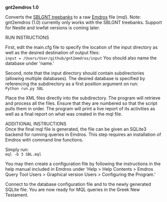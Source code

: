 **gnt2emdros 1.0**

Converts the [SBLGNT treebanks](https://github.com/biblicalhumanities/greek-new-testament/tree/master/syntax-trees/sblgnt) to a raw [Emdros](http://emdros.org) file (mql). Note: gnt2emdros (1.0) currently only works with the SBLGNT treebanks. Support for Nestle and lowfat versions is coming later.

RUN INSTRUCTIONS

First, edit the main.cfg file to specify the location of the input directory as well as the desired destination of output files:  
```input = /Users/User/github/gnt2emdros/input```
You should also name the database under 'name.'

Second, note that the input directory should contain subdirectories (allowing multiple databases). The desired database is specified by referencing the subdirectory as a first position argument on run:  
```Python run.py SBL```

Place the XML files directly into the subdirectory. The program will retrieve and process all the files. Ensure that they are numbered so that the script pulls them in order. The program will print a live report of its activities as well as a final report on what was created in the mql file.

ADDITIONAL INSTRUCTIONS  
Once the final mql file is generated, the file can be given an SQLite3 backend for running queries in Emdros. This step requires an installation of Emdros with command line functions.

Simply run:  
```mql -b 3 SBL.mql```

You may then create a configuration file by following the instructions in the help manual included in Emdros under 'Help > Help Contents > Emdros Query Tool Users > Graphical version Users > Configuring the Program.'

Connect to the database configuration file and to the newly generated SQLite file. You are now ready for MQL queries in the Greek New Testament.
